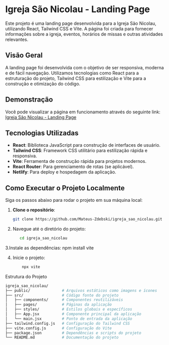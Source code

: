 # Igreja São Nicolau - Landing Page

Este projeto é uma landing page desenvolvida para a Igreja São Nicolau, utilizando React, Tailwind CSS e Vite. A página foi criada para fornecer informações sobre a igreja, eventos, horários de missas e outras atividades relevantes.

## Visão Geral

A landing page foi desenvolvida com o objetivo de ser responsiva, moderna e de fácil navegação. Utilizamos tecnologias como React para a estruturação do projeto, Tailwind CSS para estilização e Vite para a construção e otimização do código.

## Demonstração

Você pode visualizar a página em funcionamento através do seguinte link: [Igreja São Nicolau - Landing Page](https://testeprogram1223.netlify.app/)

## Tecnologias Utilizadas

- **React**: Biblioteca JavaScript para construção de interfaces de usuário.
- **Tailwind CSS**: Framework CSS utilitário para estilização rápida e responsiva.
- **Vite**: Ferramenta de construção rápida para projetos modernos.
- **React Router**: Para gerenciamento de rotas (se aplicável).
- **Netlify**: Para deploy e hospedagem da aplicação.

## Como Executar o Projeto Localmente

Siga os passos abaixo para rodar o projeto em sua máquina local:

1. **Clone o repositório**:
   ```bash
   git clone https://github.com/Mateus-Zdebski/igreja_sao_nicolau.git

2. Navegue até o diretório do projeto:
   ```bash
      cd igreja_sao_nicolau

3.Instale as dependências:
       npm install vite

4. Inicie o projeto:
    ```bash
        npx vite

Estrutura do Projeto
   ```bash
igreja_sao_nicolau/
├── public/              # Arquivos estáticos como imagens e ícones
├── src/                 # Código fonte do projeto
│   ├── components/      # Componentes reutilizáveis
│   ├── pages/           # Páginas da aplicação
│   ├── styles/          # Estilos globais e específicos
│   ├── App.jsx          # Componente principal da aplicação
│   └── main.jsx         # Ponto de entrada da aplicação
├── tailwind.config.js   # Configuração do Tailwind CSS
├── vite.config.js       # Configuração do Vite
├── package.json         # Dependências e scripts do projeto
└── README.md            # Documentação do projeto


